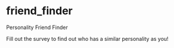 # friend_finder
Personality Friend Finder

Fill out the survey to find out who has a similar personality as you!
